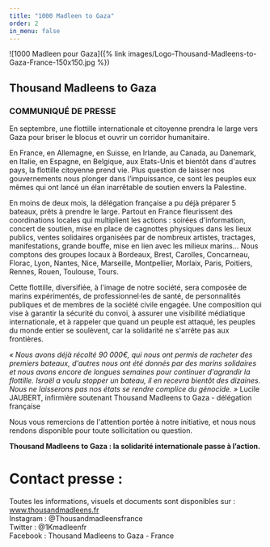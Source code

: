 ```yaml
---
title: "1000 Madleen to Gaza"
order: 2
in_menu: false
---
```

![1000 Madleen pour Gaza]({% link images/Logo-Thousand-Madleens-to-Gaza-France-150x150.jpg %})
## Thousand Madleens to Gaza
### COMMUNIQUÉ DE PRESSE

En septembre, une flottille internationale et citoyenne prendra le large vers Gaza pour briser le
blocus et ouvrir un corridor humanitaire.

En France, en Allemagne, en Suisse, en Irlande, au Canada, au Danemark, en Italie, en Espagne, en
Belgique, aux Etats-Unis et bientôt dans d'autres pays, la flottille citoyenne prend vie. Plus question
de laisser nos gouvernements nous plonger dans l’impuissance, ce sont les peuples eux mêmes qui
ont lancé un élan inarrêtable de soutien envers la Palestine.

En moins de deux mois, la délégation française a pu déjà préparer 5 bateaux, prêts à prendre le
large. Partout en France fleurissent des coordinations locales qui multiplient les actions : soirées
d'information, concert de soutien, mise en place de cagnottes physiques dans les lieux publics,
ventes solidaires organisées par de nombreux artistes, tractages, manifestations, grande bouffe, mise
en lien avec les milieux marins... Nous comptons des groupes locaux à Bordeaux, Brest, Carolles,
Concarneau, Florac, Lyon, Nantes, Nice, Marseille, Montpellier, Morlaix, Paris, Poitiers, Rennes,
Rouen, Toulouse, Tours.

Cette flottille, diversifiée, à l'image de notre société, sera composée de marins expérimentés, de
professionnel·les de santé, de personnalités publiques et de membres de la société civile engagée.
Une composition qui vise à garantir la sécurité du convoi, à assurer une visibilité médiatique
internationale, et à rappeler que quand un peuple est attaqué, les peuples du monde entier se
soulèvent, car la solidarité ne s'arrête pas aux frontières.

_« Nous avons déjà récolté 90 000€, qui nous ont permis de racheter des premiers bateaux, d'autres
nous ont été donnés par des marins solidaires et nous avons encore de longues semaines pour
continuer d'agrandir la flottille. Israël a voulu stopper un bateau, il en recevra bientôt des dizaines.
Nous ne laisserons pas nos états se rendre complice du génocide. »_ Lucile JAUBERT, infirmière
soutenant Thousand Madleens to Gaza - délégation française

Nous vous remercions de l'attention portée à notre initiative, et nous nous rendons disponible pour
toute sollicitation ou question.

**Thousand Madleens to Gaza : la solidarité internationale passe à l’action.**

# Contact presse :
Toutes les informations, visuels et documents sont disponibles sur : www.thousandmadleens.fr  
Instagram : @Thousandmadleensfrance  
Twitter : @1Kmadleenfr  
Facebook : Thousand Madleens to Gaza - France 
